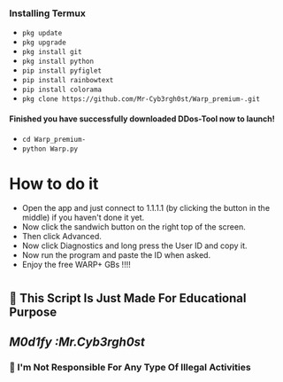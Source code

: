
### Installing Termux

* `pkg update`
* `pkg upgrade`
* `pkg install git`
* `pkg install python `
* `pip install pyfiglet`
* `pip install rainbowtext`
* `pip install colorama`
* `pkg clone https://github.com/Mr-Cyb3rgh0st/Warp_premium-.git`



#### Finished you have successfully downloaded DDos-Tool now to launch!

* `cd Warp_premium-`
* `python Warp.py `






# How to do it
  - Open the app and just connect to 1.1.1.1 (by clicking the button in the middle) if you haven't done it yet.
  - Now click the sandwich button on the right top of the screen.
  - Then click Advanced.
  - Now click Diagnostics and long press the User ID and copy it.
  - Now run the program and paste the ID when asked.
  - Enjoy the free WARP+ GBs !!!!

#
<h2><b> 🔴 This Script Is Just Made For Educational Purpose</b></h2>
<i><h2>M0d1fy :Mr.Cyb3rgh0st </h2></i>
<h3><b> 🔴 I'm Not Responsible For Any Type Of Illegal Activities</b></h3>
